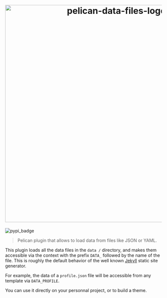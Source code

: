 <h1 align="center">
  <br>
    <img src="https://user-images.githubusercontent.com/29121316/99832308-a29d3a80-2b60-11eb-9e44-1ba3438bbe6b.png" alt="pelican-data-files-logo" width="700"></a>
  <br>
</h1>

![pypi_badge](https://img.shields.io/pypi/v/pelican-data-files?logo=pypi&logoColor=yellow&style=for-the-badge)

> Pelican plugin that allows to load data from files like JSON or YAML.

This plugin loads all the data files in the `data /` directory, and makes them accessible via the context with the prefix `DATA_` followed by the name of the file. This is roughly the default behavior of the well known [Jekyll](https://jekyllrb.com/) static site generator.

For example, the data of a `profile.json` file will be accessible from any template via `DATA_PROFILE`.

You can use it directly on your personnal project, or to build a theme.
